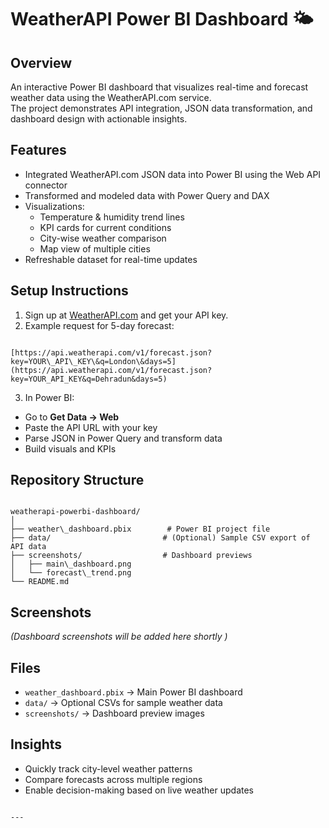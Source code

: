 # WeatherAPI Power BI Dashboard 🌤️

## Overview
An interactive Power BI dashboard that visualizes real-time and forecast weather data using the WeatherAPI.com service.  
The project demonstrates API integration, JSON data transformation, and dashboard design with actionable insights.

## Features
- Integrated WeatherAPI.com JSON data into Power BI using the Web API connector
- Transformed and modeled data with Power Query and DAX
- Visualizations:
  - Temperature & humidity trend lines
  - KPI cards for current conditions
  - City-wise weather comparison
  - Map view of multiple cities
- Refreshable dataset for real-time updates

## Setup Instructions
1. Sign up at [WeatherAPI.com](https://www.weatherapi.com/) and get your API key.
2. Example request for 5-day forecast:
```

[https://api.weatherapi.com/v1/forecast.json?key=YOUR\_API\_KEY\&q=London\&days=5](https://api.weatherapi.com/v1/forecast.json?key=YOUR_API_KEY&q=Dehradun&days=5)

```
3. In Power BI:
- Go to **Get Data → Web**
- Paste the API URL with your key
- Parse JSON in Power Query and transform data
- Build visuals and KPIs

## Repository Structure
```

weatherapi-powerbi-dashboard/
│
├── weather\_dashboard.pbix        # Power BI project file
├── data/                         # (Optional) Sample CSV export of API data
├── screenshots/                  # Dashboard previews
│   ├── main\_dashboard.png
│   └── forecast\_trend.png
└── README.md

```

## Screenshots
*(Dashboard screenshots will be added here shortly )*

## Files
- `weather_dashboard.pbix` → Main Power BI dashboard
- `data/` → Optional CSVs for sample weather data
- `screenshots/` → Dashboard preview images

## Insights
- Quickly track city-level weather patterns
- Compare forecasts across multiple regions
- Enable decision-making based on live weather updates
```

---
